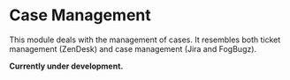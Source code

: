 # Case Management

This module deals with the management of cases. It resembles both ticket management (ZenDesk) and case management (Jira and FogBugz).

**Currently under development.**
